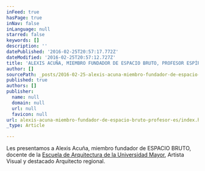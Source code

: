 ```yaml
---
inFeed: true
hasPage: true
inNav: false
inLanguage: null
starred: false
keywords: []
description: ''
datePublished: '2016-02-25T20:57:17.772Z'
dateModified: '2016-02-25T20:57:12.727Z'
title: 'ALEXIS ACUÑA, MIEMBRO FUNDADOR DE ESPACIO BRUTO, PROFESOR ESPÍRITU EMPRENDEDOR ARQUITECTURA 2014'
author: []
sourcePath: _posts/2016-02-25-alexis-acuna-miembro-fundador-de-espacio-bruto-profesor-es.md
published: true
authors: []
publisher:
  name: null
  domain: null
  url: null
  favicon: null
url: alexis-acuna-miembro-fundador-de-espacio-bruto-profesor-es/index.html
_type: Article

---
```

Les presentamos a Alexis Acuña, miembro fundador de ESPACIO BRUTO, docente de la [Escuela de Arquitectura de la Universidad Mayor][0], Artista Visual y destacado Arquitecto regional.

[0]: https://youtu.be/SVDKdLTu804